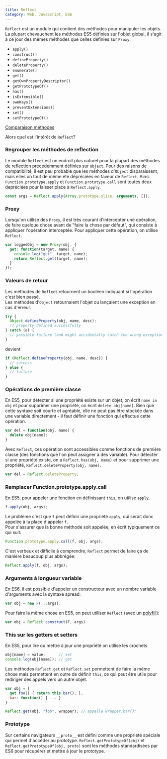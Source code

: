 ```yaml
---
title: Reflect
category: Web, JavaScript, ES6
---
```


`Reflect` est un module qui contient des méthodes pour manipuler les objets. La plupart chevauchent les méthodes ES5 définies sur l'objet global, il s'agit à ce jour des mêmes méthodes que celles définies sur `Proxy`:

* `apply()`
* `construct()`
* `defineProperty()`
* `deleteProperty()`
* `enumerate()`
* `get()`
* `getOwnPropertyDescriptor()`
* `getPrototypeOf()`
* `has()`
* `isExtensible()`
* `ownKeys()`
* `preventExtensions()`
* `set()`
* `setPrototypeOf()`

[Comparaison méthodes](https://medium.com/@denzels/es6-reflect-api-e90483d6c3bc)

Alors quel est l'intérêt de `Reflect`?

### Regrouper les méthodes de reflection

Le module `Reflect` est un endroit plus naturel pour la plupart des méthodes de reflection précédemment définies sur `Object`. Pour des raisons de compatibilité, il est peu probable que les méthodes d'`Object` disparaissent, mais elles on tout de même été dépréciées en faveur de `Reflect`.
Ainsi `Function.prototype.apply` et `Function.prototype.call` sont toutes deux depréciées pour laisser place à `Reflect.apply`.

``` js
const args = Reflect.apply(Array.prototype.slice, arguments, []);
```

### Proxy

Lorsqu'on utilise des `Proxy`, il est très courant d'intercepter une opération, de faire quelque chose avant de "faire la chose par défaut", qui consiste à appliquer l'opération interceptée. Pour appliquer cette opération, on utilise `Reflect`.

``` js
var loggedObj = new Proxy(obj, {
  get: function(target, name) {
    console.log("get", target, name);
    return Reflect.get(target, name);
  }
});
```

### Valeurs de retour

Les méthodes de `Reflect` retournent un booléen indiquant si l'opération c'est bien passé.  
Les méthodes d'`Object` retournaient l'objet ou lançaient une exception en cas d'erreur.

``` js
try {
  Object.defineProperty(obj, name, desc);
  // property defined successfully
} catch (e) {
  // possible failure (and might accidentally catch the wrong exception)
}
```

devient

``` js
if (Reflect.defineProperty(obj, name, desc)) {
  // success
} else {
  // failure
}
```

### Opérations de première classe

En ES5, pour détecter si une propriété existe sur un objet, on écrit `name in obj` et pour supprimer une propriété, on écrit `delete obj[name]`. Bien que cette syntaxe soit courte et agréable, elle ne peut pas être stockée dans une variable directement - il faut définir une fonction qui effectue cette opération.

``` js
var del = function(obj, name) {
  delete obj[name];
}
```

Avec `Reflect`, ces opération sont accessibles comme fonctions de première classe (des fonctions que l'on peut assigner à des variable). Pour détecter si une propriété existe, on a `Reflect.has(obj, name)` et pour supprimer une propriété, `Reflect.deleteProperty(obj, name)`.

``` js
var del = Reflect.deleteProperty;
```

### Remplacer Function.prototype.apply.call

En ES5, pour appeler une fonction en définissant `this`, on utilise `apply`.

``` js
f.apply(obj, args);
```

Le problème c'est que `f` peut définir une propriété `apply`, qui serait donc appelée à la place d'appeler `f`.  
Pour s'assurer que la bonne méthode soit appelée, en écrit typiquement ce qui suit:

``` js
Function.prototype.apply.call(f, obj, args);
```

C'est verbeux et difficile à comprendre, `Reflect` permet de faire ça de manière beaucoup plus abbrégée:

``` js
Reflect.apply(f, obj, args);
```

### Arguments à longueur variable

En ES6, il est possible d'appeler un constructeur avec un nombre variable d'arguments avec la syntaxe spread:

``` js
var obj = new F(...args);
```

Pour faire la même chose en ES5, on peut utiliser `Reflect` (avec un [polyfill](https://github.com/tvcutsem/harmony-reflect/)):

``` js
var obj = Reflect.construct(F, args)
```

### This sur les getters et setters

En ES5, pour lire ou mettre à jour une propriété on utilise les crochets.

``` js
obj[name] = value;      // set
console.log(obj[name]); // get
```

Les méthodes `Reflect.get` et `Reflect.set` permettent de faire la même chose mais permettent en outre de définir `this`, ce qui peut être utile pour rediriger des appels vers un autre objet.

``` js
var obj = {
  get foo() { return this.bar(); },
  bar: function() { ... }
}

Reflect.get(obj, "foo", wrapper); // appelle wrapper.bar();
```

### Prototype

Sur certains navigateurs `__proto__` est défini comme une propriété spéciale qui permet d'accéder au prototype. `Reflect.getPrototypeOf(obj)` et `Reflect.getPrototypeOf(obj, proto)` sont les méthodes standardisées par ES6 pour récupérer et mettre à jour le prototype.
